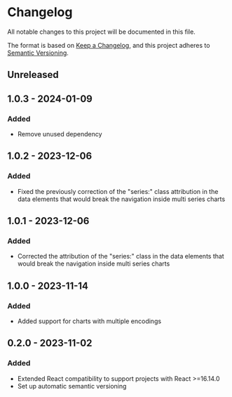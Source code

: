 # Changelog
All notable changes to this project will be documented in this file.

The format is based on [Keep a Changelog](https://keepachangelog.com/en/1.0.0/),
and this project adheres to [Semantic Versioning](https://semver.org/spec/v2.0.0.html).

## Unreleased

## 1.0.3 - 2024-01-09
### Added
- Remove unused dependency

## 1.0.2 - 2023-12-06
### Added
- Fixed the previously correction of the "series:" class attribution in the data elements that would break the navigation inside multi series charts

## 1.0.1 - 2023-12-06
### Added
- Corrected the attribution of the "series:" class in the data elements that would break the navigation inside multi series charts

## 1.0.0 - 2023-11-14
### Added
- Added support for charts with multiple encodings

## 0.2.0 - 2023-11-02
### Added
- Extended React compatibility to support projects with React >=16.14.0
- Set up automatic semantic versioning
